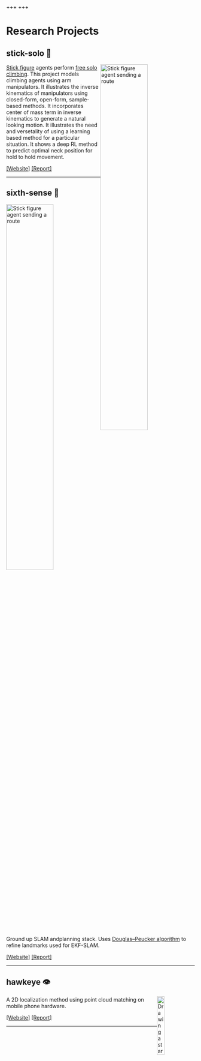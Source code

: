 +++
+++

# Research Projects

## stick-solo 🧗

<img width="50%" src="stick-figure-agent-sending-a-route.gif" alt="Stick figure agent sending a route" style="float:right;">


[Stick figure](https://en.wikipedia.org/wiki/Stick_Figure) agents perform [free solo climbing](https://en.wikipedia.org/wiki/Free_solo_climbing).
This project models climbing agents using arm manipulators.
It illustrates the inverse kinematics of manipulators using closed-form, open-form, sample-based methods.
It incorporates center of mass term in inverse kinematics to generate a natural looking motion.
It illustrates the need and versetality of using a learning based method for a particular situation.
It shows a deep RL method to predict optimal neck position for hold to hold movement.

[[Website]](https://yashsriram.github.io/stick-solo) [[Report]](https://yashsriram.github.io/stick-solo/report.pdf)

---

## sixth-sense 📍

<img width="50%" src="iep.png" alt="Stick figure agent sending a route" style="float: right;">

Ground up SLAM andplanning stack.
Uses [Douglas–Peucker algorithm](https://en.wikipedia.org/wiki/Ramer%E2%80%93Douglas%E2%80%93Peucker_algorithm) to refine landmarks used for EKF-SLAM.

[[Website]](https://yashsriram.github.io/sixth-sense) [[Report]](https://yashsriram.github.io/sixth-sense/report.pdf)

---

## hawkeye 👁️

<img width="20%" src="drawing-star-with-mobile.gif" alt="Drawing a star using a mobile" style="float: right;">

A 2D localization method using point cloud matching on mobile phone hardware.

[[Website]](https://yashsriram.github.io/hawkeye) [[Report]](https://yashsriram.github.io/hawkeye/report.pdf)


---
